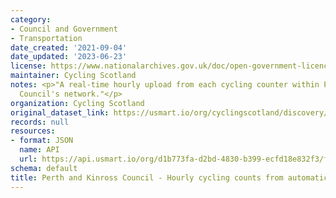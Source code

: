 ```yaml
---
category:
- Council and Government
- Transportation
date_created: '2021-09-04'
date_updated: '2023-06-23'
license: https://www.nationalarchives.gov.uk/doc/open-government-licence/version/3/
maintainer: Cycling Scotland
notes: <p>"A real-time hourly upload from each cycling counter within Perth and Kinross
  Council's network."</p>
organization: Cycling Scotland
original_dataset_link: https://usmart.io/org/cyclingscotland/discovery/discovery-view-detail/87c7e354-a619-443c-bc84-fc69967079eb
records: null
resources:
- format: JSON
  name: API
  url: https://api.usmart.io/org/d1b773fa-d2bd-4830-b399-ecfd18e832f3/f37ce11c-745a-4fae-8b3c-47eaa2905900/1/urql
schema: default
title: Perth and Kinross Council - Hourly cycling counts from automatic cycling counters
---
```

